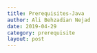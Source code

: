 ```yaml
---
title: Prerequisites-Java
author: Ali Behzadian Nejad
date: 2019-04-29
category: prerequisite
layout: post
---
```



